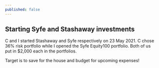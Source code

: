 ```yaml
---
published: false
---
```

## Starting Syfe and Stashaway investments

C and I started Stashaway and Syfe respectively on 23 May 2021. C chose 36% risk portfolio while I opened the Syfe Equity100 portfolio. Both of us put in $2,000 each in the portfolios.

Target is to save for the house and budget for upcoming expenses!
